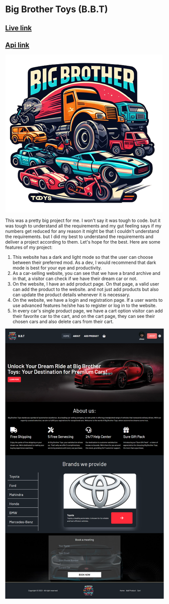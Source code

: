 # Big Brother Toys (B.B.T)

## [Live link](https://assignment-10-f2c36.web.app/)
## [Api link](https://assignment-10-server-three-chi.vercel.app)

![logo](./public/logo.png)

This was a pretty big project for me. I won't say it was tough to code. but it was tough to understand all the requirements and my gut feeling says if my numbers get reduced for any reason it might be that I couldn't understand the requirements. but I did my best to understand the requirements and deliver a project according to them. Let's hope for the best. Here are some features of my project:

1. This website has a dark and light mode so that the user can choose between their preferred mod. As a dev, I would recommend that dark mode is best for your eye and productivity.
2. As a car-selling website, you can see that we have a brand archive and in that, a visitor can check if we have their dream car or not.
3. On the website, I have an add product page. On that page, a valid user can add the product to the website. and not just add products but also can update the product details whenever it is necessary.
4. On the website, we have a login and registration page. If a user wants to use advanced features he/she has to register or log in to the website. 
5. In every car's single product page, we have a cart option visitor can add their favorite car to the cart, and on the cart page, they can see their chosen cars and also delete cars from their cart.

![layout](./public/layout.png)
